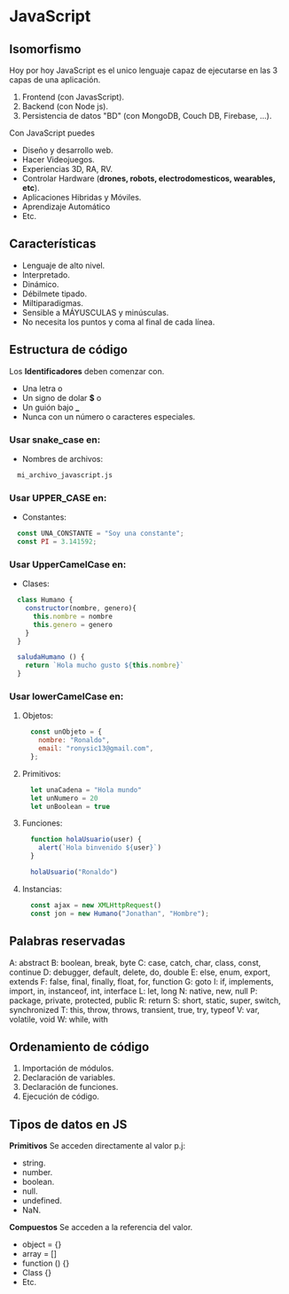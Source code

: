 # JavaScript

## Isomorfismo
Hoy por hoy JavaScript es el unico lenguaje capaz de ejecutarse en las 3 capas de una aplicación.
1. Frontend (con JavasScript).
2. Backend (con Node js).
3. Persistencia de datos "BD" (con MongoDB, Couch DB, Firebase, ...).

Con JavaScript puedes
* Diseño y desarrollo web.
* Hacer Videojuegos.
* Experiencias 3D, RA, RV.
* Controlar Hardware (**drones, robots, electrodomesticos, wearables, etc**).
* Aplicaciones Hibridas y Móviles.
* Aprendizaje Automático
* Etc.

## Características
* Lenguaje de alto nivel.
* Interpretado.
* Dinámico.
* Débilmete tipado.
* Miltiparadigmas.
* Sensible a MÁYUSCULAS y minúsculas.
* No necesita los puntos y coma al final de cada línea.
  
## Estructura de código
Los **Identificadores** deben comenzar con.
* Una letra o 
* Un signo de dolar **$** o 
* Un guión bajo **_**
* Nunca con un número o caracteres especiales.
  
### Usar snake_case en:
* Nombres de archivos:
```sh 
  mi_archivo_javascript.js
```

### Usar UPPER_CASE en:
* Constantes:
```js 
  const UNA_CONSTANTE = "Soy una constante";
  const PI = 3.141592;
```

### Usar UpperCamelCase en:
* Clases:
```js 
  class Humano {
    constructor(nombre, genero){
      this.nombre = nombre
      this.genero = genero
    }
  }

  saludaHumano () {
    return `Hola mucho gusto ${this.nombre}`
  }
```

### Usar lowerCamelCase en:
1. Objetos:
    ```js 
      const unObjeto = {
        nombre: "Ronaldo",
        email: "ronysic13@gmail.com",
      };
    ```
2. Primitivos:
    ```js 
      let unaCadena = "Hola mundo"
      let unNumero = 20
      let unBoolean = true
      ```
3. Funciones:
    ```js 
      function holaUsuario(user) {
        alert(`Hola binvenido ${user}`)
      }

      holaUsuario("Ronaldo")
    ```
4. Instancias:
    ```js 
      const ajax = new XMLHttpRequest()
      const jon = new Humano("Jonathan", "Hombre");
    ```

## Palabras reservadas
A: abstract
B: boolean, break, byte
C: case, catch, char, class, const, continue
D: debugger, default, delete, do, double
E: else, enum, export, extends
F: false, final, finally, float, for, function
G: goto
I: if, implements, import, in, instanceof, int, interface
L: let, long
N: native, new, null
P: package, private, protected, public
R: return
S: short, static, super, switch, synchronized
T: this, throw, throws, transient, true, try, typeof
V: var, volatile, void
W: while, with

## Ordenamiento de código
1. Importación de módulos.
2. Declaración de variables.
3. Declaración de funciones.
4. Ejecución de código.

## Tipos de datos en JS
**Primitivos** Se acceden directamente al valor p.j:
* string.
* number.
* boolean.
* null.
* undefined.
* NaN.
  
**Compuestos** Se acceden a la referencia del valor.
* object = {}
* array = []
* function () {}
* Class {}
* Etc.


